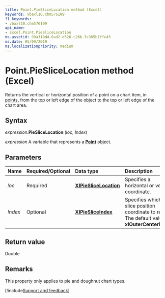 ```yaml
---
title: Point.PieSliceLocation method (Excel)
keywords: vbaxl10.chm576109
f1_keywords:
- vbaxl10.chm576109
api_name:
- Excel.Point.PieSliceLocation
ms.assetid: 90a318d4-0ad2-d326-c26b-3c965b1ffe43
ms.date: 05/09/2019
ms.localizationpriority: medium
---
```



# Point.PieSliceLocation method (Excel)

Returns the vertical or horizontal position of a point on a chart item, in [points](../language/glossary/vbe-glossary.md#point), from the top or left edge of the object to the top or left edge of the chart area.


## Syntax

_expression_.**PieSliceLocation** (_loc_, _Index_)

_expression_ A variable that represents a **[Point](Excel.Point(object).md)** object.


## Parameters

|Name|Required/Optional|Data type|Description|
|:-----|:-----|:-----|:-----|
| _loc_|Required| **[XlPieSliceLocation](Excel.XlPieSliceLocation.md)**|Specifies a horizontal or vertical coordinate.|
| _Index_|Optional| **[XlPieSliceIndex](Excel.XlPieSliceIndex.md)**|Specifies which pie slice position coordinate to return. The default value is **xlOuterCenterPoint**.|

## Return value

Double


## Remarks

This property only applies to pie and doughnut chart types.




[!include[Support and feedback](~/includes/feedback-boilerplate.md)]